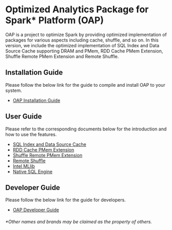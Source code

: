 # Optimized Analytics Package for Spark\* Platform (OAP)

OAP is a project to optimize Spark by providing optimized implementation of packages for various aspects including cache, shuffle, and so on. In this version, we include the optimized implementation of SQL Index and Data Source Cache supporting DRAM and PMem, RDD Cache PMem Extension, Shuffle Remote PMem Extension and Remote Shuffle.

## Installation Guide
Please follow the below link for the guide to compile and install OAP to your system.
* [OAP Installation Guide](./docs/Installation-Guide.md)

## User Guide
Please refer to the corresponding documents below for the introduction and how to use the features.

* [SQL Index and Data Source Cache](./oap-cache/oap/README.md)
* [RDD Cache PMem Extension](./oap-spark/README.md)
* [Shuffle Remote PMem Extension](./oap-shuffle/RPMem-shuffle/README.md)
* [Remote Shuffle](./oap-shuffle/remote-shuffle/README.md)
* [Intel MLlib](./oap-mllib/README.md)
* [Native SQL Engine](./oap-native-sql/README.md)

## Developer Guide
Please follow the below link for the guide for developers.
* [OAP Developer Guide](./docs/Developer-Guide.md)

###### \*Other names and brands may be claimed as the property of others.
